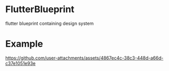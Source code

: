# FlutterBlueprint
flutter blueprint containing design system

# Example


https://github.com/user-attachments/assets/4867ec4c-38c3-448d-a66d-c37e1051e93e


